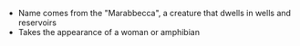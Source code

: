 - Name comes from the "Marabbecca", a creature that dwells in wells and reservoirs
- Takes the appearance of a woman or amphibian